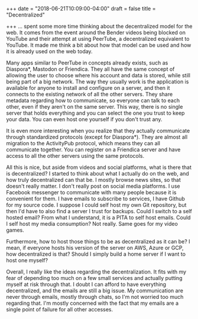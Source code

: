 +++
date = "2018-06-21T10:09:00-04:00"
draft = false
title = "Decentralized"

+++
... spent some more time thinking about the decentralized model for the web. It comes from the event around the Bender videos being blocked on YouTube and their attempt at using PeerTube, a decentralized equivalent to YouTube. It made me think a bit about how that model can be used and how it is already used on the web today.

Many apps similar to PeerTube in concepts already exists, such as Diaspora\*, Mastodon or Friendica. They all have the same concept of allowing the user to choose where his account and data is stored, while still being part of a big network. The way they usually work is the application is available for anyone to install and configure on a server, and then it connects to the existing network of all the other servers. They share metadata regarding how to communicate, so everyone can talk to each other, even if they aren't on the same server. This way, there is no single server that holds everything and you can select the one you trust to keep your data. You can even host one yourself if you don't trust any.

It is even more interesting when you realize that they actually communicate through standardized protocols (except for Diaspora\*). They are almost all migration to the ActivityPub protocol, which means they can all communicate together. You can register on a Friendica server and have access to all the other servers using the same protocols.

All this is nice, but aside from videos and social platforms, what is there that is decentralized? I started to think about what I actually do on the web, and how truly decentralized can that be. I mostly browse news sites, so that doesn't really matter. I don't really post on social media platforms. I use Facebook messenger to communicate with many people because it is convenient for them. I have emails to subscribe to services, I have Github for my source code. I suppose I could self host my own Git repository, but then I'd have to also find a server I trust for backups. Could I switch to a self hosted email? From what I understand, it is a PITA to self host emails. Could I self host my media consumption? Not really. Same goes for my video games.

Furthermore, how to host those things to be as decentralized as it can be? I mean, if everyone hosts his version of the server on AWS, Azure or GCP, how decentralized is that? Should I simply build a home server if I want to host one myself?

Overall, I really like the ideas regarding the decentralization. It fits with my fear of depending too much on a few small services and actually putting myself at risk through that. I doubt I can afford to have everything decentralized, and the emails are still a big issue. My communication are never through emails, mostly through chats, so I'm not worried too much regarding that. I'm mostly concerned with the fact that my emails are a single point of failure for all other accesses.